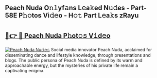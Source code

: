 ## Peach Nuda O𝚗𝚕yf𝚊ns L𝚎a𝚔ed N𝚞𝚍es - Part-58E P𝚑𝚘tos Vi𝚍𝚎o - H𝚘𝚝 Part L𝚎a𝚔s zRayu

# <h2><a href="http://kfbimtg.oniu.top/?m=Peach+Nuda">🔗👉 🔴 Peach Nuda P𝚑ot𝚘𝚜 V𝚒d𝚎o</a></h2>

[![Peach Nuda Nu𝚍e𝚜](https://i.imgur.com/0qMVB7G.gif)](http://kfbimtg.oniu.top/?m=Peach+Nuda)
Social media innovator Peach Nuda, acclaimed for disseminating dance and lifestyle knowledge, through presentations and blogs. The public persona of Peach Nuda is defined by its warm and approachable energy, but the mysteries of his private life remain a captivating enigma.  
